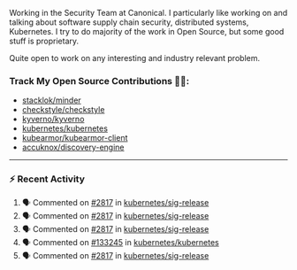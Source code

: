 Working in the Security Team at Canonical. I particularly like working on and talking about software supply chain security, distributed systems, Kubernetes. I try to do majority of the work in Open Source, but some good stuff is proprietary.

Quite open to work on any interesting and industry relevant problem. 

### Track My Open Source Contributions 👨‍💻: 
 - [stacklok/minder](https://github.com/stacklok/minder/pulls?q=is%3Apr+author%3AVyom-Yadav+is%3Amerged+)
 - [checkstyle/checkstyle](https://github.com/checkstyle/checkstyle/pulls?q=is%3Apr+author%3AVyom-Yadav+is%3Amerged+)
 - [kyverno/kyverno](https://github.com/kyverno/kyverno/pulls?q=is%3Apr+author%3AVyom-Yadav+is%3Amerged+)
 - [kubernetes/kubernetes](https://github.com/kubernetes/kubernetes/issues?q=is%3Aissue+author%3AVyom-Yadav)
 - [kubearmor/kubearmor-client](https://github.com/kubearmor/kubearmor-client/pulls?q=is%3Amerged+is%3Apr+author%3AVyom-Yadav+)
 - [accuknox/discovery-engine](https://github.com/accuknox/discovery-engine/pulls?q=is%3Amerged+is%3Apr+author%3AVyom-Yadav+)
---

### :zap: Recent Activity

<!--START_SECTION:activity-->
1. 🗣 Commented on [#2817](https://github.com/kubernetes/sig-release/pull/2817#issuecomment-3126172241) in [kubernetes/sig-release](https://github.com/kubernetes/sig-release)
2. 🗣 Commented on [#2817](https://github.com/kubernetes/sig-release/pull/2817#issuecomment-3126167830) in [kubernetes/sig-release](https://github.com/kubernetes/sig-release)
3. 🗣 Commented on [#2817](https://github.com/kubernetes/sig-release/pull/2817#issuecomment-3126125236) in [kubernetes/sig-release](https://github.com/kubernetes/sig-release)
4. 🗣 Commented on [#133245](https://github.com/kubernetes/kubernetes/pull/133245#issuecomment-3126043251) in [kubernetes/kubernetes](https://github.com/kubernetes/kubernetes)
5. 🗣 Commented on [#2817](https://github.com/kubernetes/sig-release/pull/2817#issuecomment-3124236007) in [kubernetes/sig-release](https://github.com/kubernetes/sig-release)
<!--END_SECTION:activity-->
